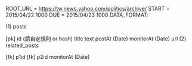 ROOT_URL = https://tw.news.yahoo.com/politics/archive/
START = 2015/04/22 1000
DUE = 2015/04/23 1000
DATA_FORMAT:

(1) posts

[pk] id (請自定規則 or hash)
title
text
postAt (Date)
monitorAt (Date)
url
(2) related_posts

[fk] p1id
[fk] p2id
monitorAt (Date)

